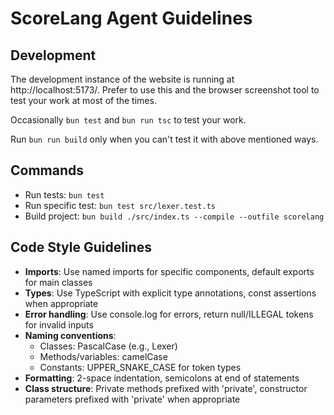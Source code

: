 # ScoreLang Agent Guidelines

## Development

The development instance of the website is running at http://localhost:5173/. Prefer to use this and the browser screenshot tool to test your work at most of the times.

Occasionally `bun test` and `bun run tsc` to test your work.

Run `bun run build` only when you can't test it with above mentioned ways.

## Commands

- Run tests: `bun test`
- Run specific test: `bun test src/lexer.test.ts`
- Build project: `bun build ./src/index.ts --compile --outfile scorelang`

## Code Style Guidelines

- **Imports**: Use named imports for specific components, default exports for main classes
- **Types**: Use TypeScript with explicit type annotations, const assertions when appropriate
- **Error handling**: Use console.log for errors, return null/ILLEGAL tokens for invalid inputs
- **Naming conventions**:
  - Classes: PascalCase (e.g., Lexer)
  - Methods/variables: camelCase
  - Constants: UPPER_SNAKE_CASE for token types
- **Formatting**: 2-space indentation, semicolons at end of statements
- **Class structure**: Private methods prefixed with 'private', constructor parameters prefixed with 'private' when appropriate
